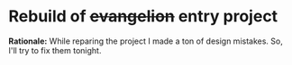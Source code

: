 # Rebuild of ~~evangelion~~ entry project
**Rationale:** While reparing the project I made a ton of design mistakes. So, I'll try to fix them tonight.